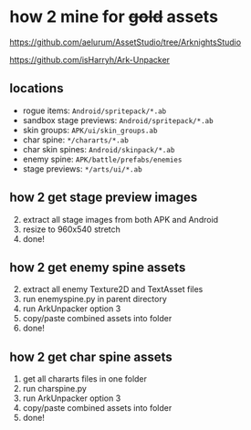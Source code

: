 # how 2 mine for ~~gold~~ assets

https://github.com/aelurum/AssetStudio/tree/ArknightsStudio

https://github.com/isHarryh/Ark-Unpacker

## locations
- rogue items: `Android/spritepack/*.ab`
- sandbox stage previews: `Android/spritepack/*.ab`
- skin groups: `APK/ui/skin_groups.ab`
- char spine: `*/chararts/*.ab`
- char skin spines: `Android/skinpack/*.ab`
- enemy spine: `APK/battle/prefabs/enemies`
- stage previews: `*/arts/ui/*.ab`

## how 2 get stage preview images
2. extract all stage images from both APK and Android
3. resize to 960x540 stretch
4. done!

## how 2 get enemy spine assets
2. extract all enemy Texture2D and TextAsset files
3. run enemyspine.py in parent directory
4. run ArkUnpacker option 3
5. copy/paste combined assets into folder
6. done!

## how 2 get char spine assets
1. get all chararts files in one folder
2. run charspine.py
3. run ArkUnpacker option 3
4. copy/paste combined assets into folder
5. done!
